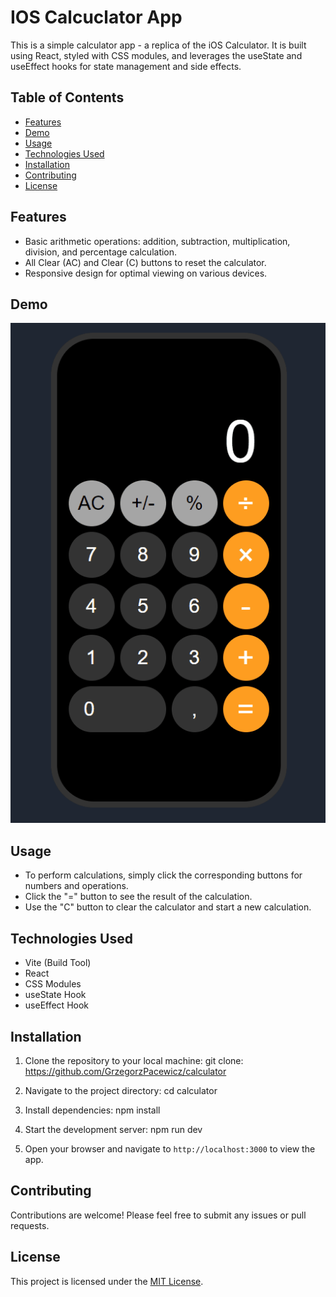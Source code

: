 # IOS Calcuclator App

This is a simple calculator app - a replica of the iOS Calculator. It is built using React, styled with CSS modules, and leverages the useState and useEffect hooks for state management and side effects.

## Table of Contents

- [Features](#features)
- [Demo](#demo)
- [Usage](#usage)
- [Technologies Used](#technologies-used)
- [Installation](#installation)
- [Contributing](#contributing)
- [License](#license)

## Features

- Basic arithmetic operations: addition, subtraction, multiplication, division, and percentage calculation.
- All Clear (AC) and Clear (C) buttons to reset the calculator.
- Responsive design for optimal viewing on various devices.

## Demo

![Preview](./Animation.gif)

## Usage

- To perform calculations, simply click the corresponding buttons for numbers and operations.
- Click the "=" button to see the result of the calculation.
- Use the "C" button to clear the calculator and start a new calculation.

## Technologies Used

- Vite (Build Tool)
- React
- CSS Modules
- useState Hook
- useEffect Hook

## Installation

1. Clone the repository to your local machine: git clone: https://github.com/GrzegorzPacewicz/calculator

2. Navigate to the project directory: cd calculator

3. Install dependencies: npm install

4. Start the development server: npm run dev

5. Open your browser and navigate to `http://localhost:3000` to view the app.

## Contributing

Contributions are welcome! Please feel free to submit any issues or pull requests.

## License

This project is licensed under the [MIT License](https://opensource.org/license/mit/).